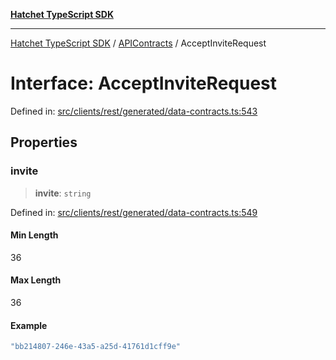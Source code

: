 [**Hatchet TypeScript SDK**](../../../../README.md)

***

[Hatchet TypeScript SDK](../../../../README.md) / [APIContracts](../README.md) / AcceptInviteRequest

# Interface: AcceptInviteRequest

Defined in: [src/clients/rest/generated/data-contracts.ts:543](https://github.com/hatchet-dev/hatchet/blob/0288a24f2e9f14787135b399bd47182f4d1260d9/sdks/typescript/src/clients/rest/generated/data-contracts.ts#L543)

## Properties

### invite

> **invite**: `string`

Defined in: [src/clients/rest/generated/data-contracts.ts:549](https://github.com/hatchet-dev/hatchet/blob/0288a24f2e9f14787135b399bd47182f4d1260d9/sdks/typescript/src/clients/rest/generated/data-contracts.ts#L549)

#### Min Length

36

#### Max Length

36

#### Example

```ts
"bb214807-246e-43a5-a25d-41761d1cff9e"
```
